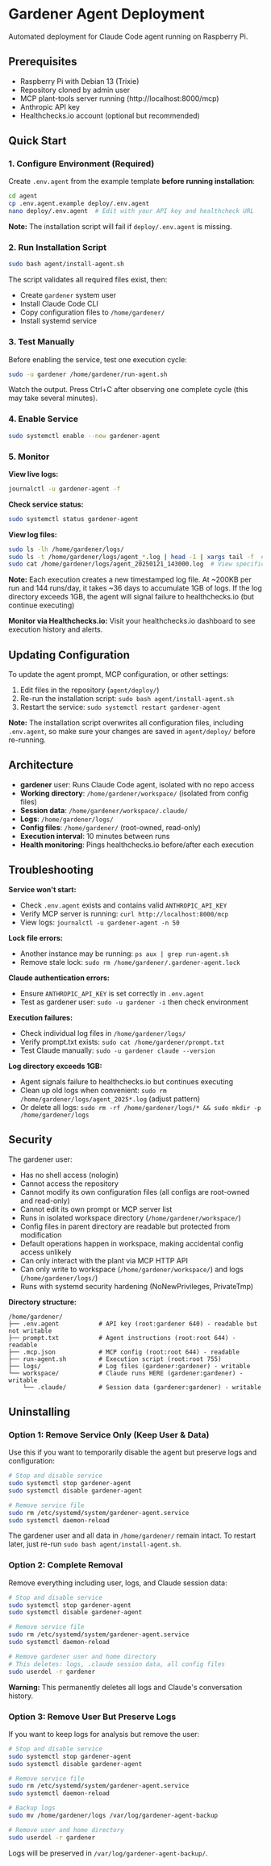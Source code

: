 # Gardener Agent Deployment

Automated deployment for Claude Code agent running on Raspberry Pi.

## Prerequisites

- Raspberry Pi with Debian 13 (Trixie)
- Repository cloned by admin user
- MCP plant-tools server running (http://localhost:8000/mcp)
- Anthropic API key
- Healthchecks.io account (optional but recommended)

## Quick Start

### 1. Configure Environment (Required)

Create `.env.agent` from the example template **before running installation**:

```bash
cd agent
cp .env.agent.example deploy/.env.agent
nano deploy/.env.agent  # Edit with your API key and healthcheck URL
```

**Note:** The installation script will fail if `deploy/.env.agent` is missing.

### 2. Run Installation Script

```bash
sudo bash agent/install-agent.sh
```

The script validates all required files exist, then:
- Create `gardener` system user
- Install Claude Code CLI
- Copy configuration files to `/home/gardener/`
- Install systemd service

### 3. Test Manually

Before enabling the service, test one execution cycle:

```bash
sudo -u gardener /home/gardener/run-agent.sh
```

Watch the output. Press Ctrl+C after observing one complete cycle (this may take several minutes).

### 4. Enable Service

```bash
sudo systemctl enable --now gardener-agent
```

### 5. Monitor

**View live logs:**
```bash
journalctl -u gardener-agent -f
```

**Check service status:**
```bash
sudo systemctl status gardener-agent
```

**View log files:**
```bash
sudo ls -lh /home/gardener/logs/
sudo ls -t /home/gardener/logs/agent_*.log | head -1 | xargs tail -f  # Follow latest
sudo cat /home/gardener/logs/agent_20250121_143000.log  # View specific log
```

**Note:** Each execution creates a new timestamped log file. At ~200KB per run and 144 runs/day, it takes ~36 days to accumulate 1GB of logs. If the log directory exceeds 1GB, the agent will signal failure to healthchecks.io (but continue executing)

**Monitor via Healthchecks.io:**
Visit your healthchecks.io dashboard to see execution history and alerts.

## Updating Configuration

To update the agent prompt, MCP configuration, or other settings:

1. Edit files in the repository (`agent/deploy/`)
2. Re-run the installation script: `sudo bash agent/install-agent.sh`
3. Restart the service: `sudo systemctl restart gardener-agent`

**Note:** The installation script overwrites all configuration files, including `.env.agent`, so make sure your changes are saved in `agent/deploy/` before re-running.

## Architecture

- **gardener** user: Runs Claude Code agent, isolated with no repo access
- **Working directory**: `/home/gardener/workspace/` (isolated from config files)
- **Session data**: `/home/gardener/workspace/.claude/`
- **Logs**: `/home/gardener/logs/`
- **Config files**: `/home/gardener/` (root-owned, read-only)
- **Execution interval**: 10 minutes between runs
- **Health monitoring**: Pings healthchecks.io before/after each execution

## Troubleshooting

**Service won't start:**
- Check `.env.agent` exists and contains valid `ANTHROPIC_API_KEY`
- Verify MCP server is running: `curl http://localhost:8000/mcp`
- View logs: `journalctl -u gardener-agent -n 50`

**Lock file errors:**
- Another instance may be running: `ps aux | grep run-agent.sh`
- Remove stale lock: `sudo rm /home/gardener/.gardener-agent.lock`

**Claude authentication errors:**
- Ensure `ANTHROPIC_API_KEY` is set correctly in `.env.agent`
- Test as gardener user: `sudo -u gardener -i` then check environment

**Execution failures:**
- Check individual log files in `/home/gardener/logs/`
- Verify prompt.txt exists: `sudo cat /home/gardener/prompt.txt`
- Test Claude manually: `sudo -u gardener claude --version`

**Log directory exceeds 1GB:**
- Agent signals failure to healthchecks.io but continues executing
- Clean up old logs when convenient: `sudo rm /home/gardener/logs/agent_2025*.log` (adjust pattern)
- Or delete all logs: `sudo rm -rf /home/gardener/logs/* && sudo mkdir -p /home/gardener/logs`

## Security

The gardener user:
- Has no shell access (nologin)
- Cannot access the repository
- Cannot modify its own configuration files (all configs are root-owned and read-only)
- Cannot edit its own prompt or MCP server list
- Runs in isolated workspace directory (`/home/gardener/workspace/`)
- Config files in parent directory are readable but protected from modification
- Default operations happen in workspace, making accidental config access unlikely
- Can only interact with the plant via MCP HTTP API
- Can only write to workspace (`/home/gardener/workspace/`) and logs (`/home/gardener/logs/`)
- Runs with systemd security hardening (NoNewPrivileges, PrivateTmp)

**Directory structure:**
```
/home/gardener/
├── .env.agent           # API key (root:gardener 640) - readable but not writable
├── prompt.txt           # Agent instructions (root:root 644) - readable
├── .mcp.json            # MCP config (root:root 644) - readable
├── run-agent.sh         # Execution script (root:root 755)
├── logs/                # Log files (gardener:gardener) - writable
└── workspace/           # Claude runs HERE (gardener:gardener) - writable
    └── .claude/         # Session data (gardener:gardener) - writable
```

## Uninstalling

### Option 1: Remove Service Only (Keep User & Data)

Use this if you want to temporarily disable the agent but preserve logs and configuration:

```bash
# Stop and disable service
sudo systemctl stop gardener-agent
sudo systemctl disable gardener-agent

# Remove service file
sudo rm /etc/systemd/system/gardener-agent.service
sudo systemctl daemon-reload
```

The gardener user and all data in `/home/gardener/` remain intact. To restart later, just re-run `sudo bash agent/install-agent.sh`.

### Option 2: Complete Removal

Remove everything including user, logs, and Claude session data:

```bash
# Stop and disable service
sudo systemctl stop gardener-agent
sudo systemctl disable gardener-agent

# Remove service file
sudo rm /etc/systemd/system/gardener-agent.service
sudo systemctl daemon-reload

# Remove gardener user and home directory
# This deletes: logs, .claude session data, all config files
sudo userdel -r gardener
```

**Warning:** This permanently deletes all logs and Claude's conversation history.

### Option 3: Remove User But Preserve Logs

If you want to keep logs for analysis but remove the user:

```bash
# Stop and disable service
sudo systemctl stop gardener-agent
sudo systemctl disable gardener-agent

# Remove service file
sudo rm /etc/systemd/system/gardener-agent.service
sudo systemctl daemon-reload

# Backup logs
sudo mv /home/gardener/logs /var/log/gardener-agent-backup

# Remove user and home directory
sudo userdel -r gardener
```

Logs will be preserved in `/var/log/gardener-agent-backup/`.
